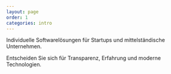 ```yaml
---
layout: page
order: 1
categories: intro
---
```


Individuelle Softwarelösungen für Startups und mittelständische Unternehmen. 

Entscheiden Sie sich für Transparenz, Erfahrung und moderne Technologien.


